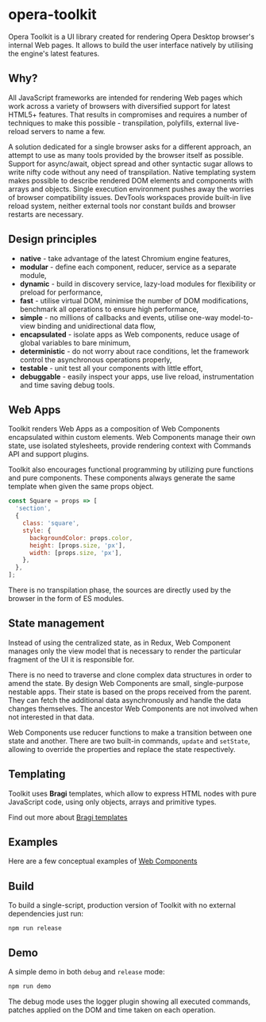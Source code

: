 # opera-toolkit

Opera Toolkit is a UI library created for rendering Opera Desktop browser's internal Web pages.
It allows to build the user interface natively by utilising the engine's latest features.

## Why?

All JavaScript frameworks are intended for rendering Web pages which work across a variety of browsers with diversified support for latest HTML5+ features. That results in compromises and requires a number of techniques to make this possible - transpilation, polyfills, external live-reload servers to name a few.

A solution dedicated for a single browser asks for a different approach, an attempt to use as many tools provided by the browser itself as possible. Support for async/await, object spread and other syntactic sugar allows to write nifty code without any need of transpilation. Native templating system makes possible to describe rendered DOM elements and components with arrays and objects. Single execution environment pushes away the worries of browser compatibility issues. DevTools workspaces provide built-in live reload system, neither external tools nor constant builds and browser restarts are necessary.

## Design principles

* **native** - take advantage of the latest Chromium engine features,
* **modular** - define each component, reducer, service as a separate module,
* **dynamic** - build in discovery service, lazy-load modules for flexibility or preload for performance,
* **fast** - utilise virtual DOM, minimise the number of DOM modifications, benchmark all operations to ensure high performance,
* **simple** - no millions of callbacks and events, utilise one-way model-to-view binding and unidirectional data flow,
* **encapsulated** - isolate apps as Web components, reduce usage of global variables to bare minimum,
* **deterministic** - do not worry about race conditions, let the framework control the asynchronous operations properly,
* **testable** - unit test all your components with little effort,
* **debuggable** - easily inspect your apps, use live reload, instrumentation and time saving debug tools.

## Web Apps

Toolkit renders Web Apps as a composition of Web Components encapsulated within custom elements.
Web Components manage their own state, use isolated stylesheets, provide rendering context with Commands API and support plugins.

Toolkit also encourages functional programming by utilizing pure functions and pure components.
These components always generate the same template when given the same props object.

```js
const Square = props => [
  'section',
  {
    class: 'square',
    style: {
      backgroundColor: props.color,
      height: [props.size, 'px'],
      width: [props.size, 'px'],
    },
  },
];
```

There is no transpilation phase, the sources are directly used by the browser in the form of ES modules.

## State management

Instead of using the centralized state, as in Redux, Web Component manages only the view model that is necessary
to render the particular fragment of the UI it is responsible for.

There is no need to traverse and clone complex data structures in order to amend the state.
By design Web Components are small, single-purpose nestable apps. Their state is based on the props received from the parent.
They can fetch the additional data asynchronously and handle the data changes themselves. The ancestor Web Components are not involved when not interested in that data.

Web Components use reducer functions to make a transition between one state and another.
There are two built-in commands, `update` and `setState`, allowing to override the properties and replace the state respectively.

## Templating

Toolkit uses **Bragi** templates, which allow to express HTML nodes with pure JavaScript code, using only objects, arrays and primitive types.

Find out more about [Bragi templates](BRAGI.md)

## Examples

Here are a few conceptual examples of [Web Components](EXAMPLES.md)

## Build

To build a single-script, production version of Toolkit with no external dependencies just run:
```
npm run release
```

## Demo

A simple demo in both `debug` and `release` mode:

```sh
npm run demo
```

The debug mode uses the logger plugin showing all executed commands, patches applied on the DOM and time taken on each operation.
